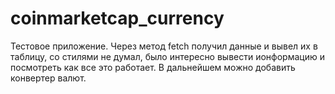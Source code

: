# coinmarketcap_currency

Тестовое приложение. Через метод fetch получил данные и вывел их в таблицу, со стилями не думал, было интересно вывести ионформацию и посмотреть как все это работает. В дальнейшем можно добавить конвертер валют.
